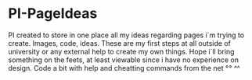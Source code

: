 # PI-PageIdeas
PI created to store in one place all my ideas regarding pages i´m trying to create. Images, code, ideas.
These are my first steps at all outside of university or any external help to create my own things. Hope i´ll bring something on the feets, at least viewable since i have no experience on design. Code a bit with help and cheatting commands from the net °_° ^_^
